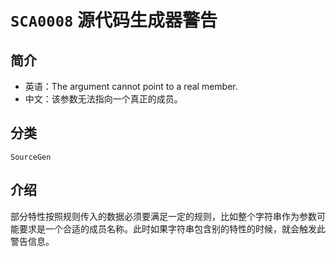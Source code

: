 # `SCA0008` 源代码生成器警告

## 简介

* 英语：The argument cannot point to a real member.
* 中文：该参数无法指向一个真正的成员。

## 分类

`SourceGen`

## 介绍

部分特性按照规则传入的数据必须要满足一定的规则，比如整个字符串作为参数可能要求是一个合适的成员名称。此时如果字符串包含别的特性的时候，就会触发此警告信息。
